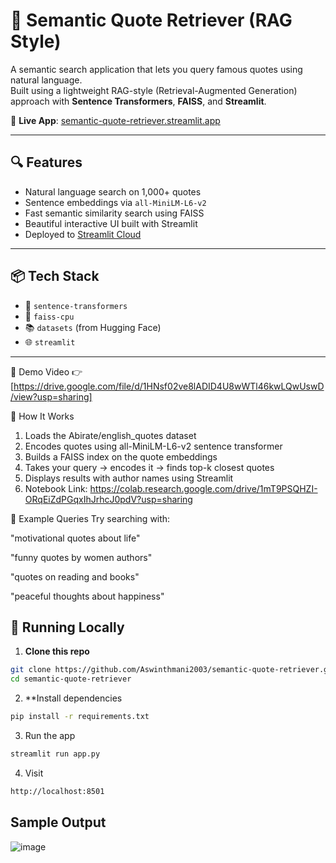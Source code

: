 # 💬 Semantic Quote Retriever (RAG Style)

A semantic search application that lets you query famous quotes using natural language.  
Built using a lightweight RAG-style (Retrieval-Augmented Generation) approach with **Sentence Transformers**, **FAISS**, and **Streamlit**.

🔗 **Live App**: [semantic-quote-retriever.streamlit.app](https://semantic-quote-retriever-5sztrf7b2g4rmhug66gtlf.streamlit.app/)

---

## 🔍 Features

- Natural language search on 1,000+ quotes
- Sentence embeddings via `all-MiniLM-L6-v2`
- Fast semantic similarity search using FAISS
- Beautiful interactive UI built with Streamlit
- Deployed to [Streamlit Cloud](https://streamlit.io/cloud)

---

## 📦 Tech Stack

- 🧠 `sentence-transformers`
- 🔎 `faiss-cpu`
- 📚 `datasets` (from Hugging Face)
- 🌐 `streamlit`


---
🎥 Demo Video
👉 [https://drive.google.com/file/d/1HNsf02ve8lADID4U8wWTl46kwLQwUswD/view?usp=sharing]

🧪 How It Works
1) Loads the Abirate/english_quotes dataset
2) Encodes quotes using all-MiniLM-L6-v2 sentence transformer
3) Builds a FAISS index on the quote embeddings
4) Takes your query → encodes it → finds top-k closest quotes
5) Displays results with author names using Streamlit
6) Notebook Link: https://colab.research.google.com/drive/1mT9PSQHZI-ORqEiZdPGqxIhJrhcJ0pdV?usp=sharing

🧠 Example Queries
Try searching with:

"motivational quotes about life"

"funny quotes by women authors"

"quotes on reading and books"

"peaceful thoughts about happiness"

   
## 🚀 Running Locally

1. **Clone this repo**

```bash
git clone https://github.com/Aswinthmani2003/semantic-quote-retriever.git
cd semantic-quote-retriever  
```
2. **Install dependencies
```bash
pip install -r requirements.txt
```
3. Run the app
```bash
streamlit run app.py
```
4. Visit
```bash
http://localhost:8501
```
## Sample Output

![image](https://github.com/user-attachments/assets/b1b1dfef-eca8-4612-9e4a-0cc12da4f1ad)

